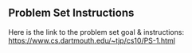 ## Problem Set Instructions
Here is the link to the problem set goal & instructions: https://www.cs.dartmouth.edu/~tjp/cs10/PS-1.html
